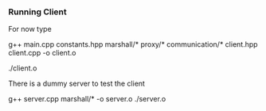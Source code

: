 ### Running Client

For now type

g++ main.cpp constants.hpp marshall/* proxy/* communication/* client.hpp client.cpp -o client.o

./client.o

There is a dummy server to test the client

g++ server.cpp marshall/* -o server.o
./server.o